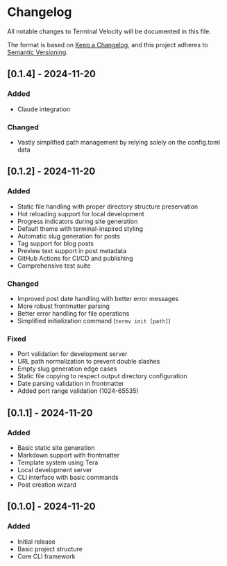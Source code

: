 # Changelog

All notable changes to Terminal Velocity will be documented in this file.

The format is based on [Keep a Changelog](https://keepachangelog.com/en/1.1.0/),
and this project adheres to [Semantic Versioning](https://semver.org/spec/v2.0.0.html).
## [0.1.4] - 2024-11-20

### Added
   - Claude integration
### Changed
   - Vastly simplified path management by relying solely on the config.toml data

## [0.1.2] - 2024-11-20

### Added
- Static file handling with proper directory structure preservation
- Hot reloading support for local development
- Progress indicators during site generation
- Default theme with terminal-inspired styling
- Automatic slug generation for posts
- Tag support for blog posts
- Preview text support in post metadata
- GitHub Actions for CI/CD and publishing
- Comprehensive test suite

### Changed
- Improved post date handling with better error messages
- More robust frontmatter parsing
- Better error handling for file operations
- Simplified initialization command (`termv init [path]`)

### Fixed
- Port validation for development server
- URL path normalization to prevent double slashes
- Empty slug generation edge cases
- Static file copying to respect output directory configuration
- Date parsing validation in frontmatter
- Added port range validation (1024-65535)

## [0.1.1] - 2024-11-20

### Added
- Basic static site generation
- Markdown support with frontmatter
- Template system using Tera
- Local development server
- CLI interface with basic commands
- Post creation wizard

## [0.1.0] - 2024-11-20

### Added
- Initial release
- Basic project structure
- Core CLI framework
